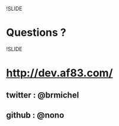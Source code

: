 !SLIDE
# Questions ? #

!SLIDE
# http://dev.af83.com/ #
## twitter : @brmichel ##
## github : @nono ##
